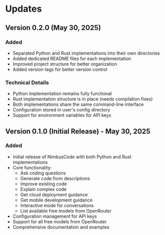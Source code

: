 # Updates

## Version 0.2.0 (May 30, 2025)

### Added
- Separated Python and Rust implementations into their own directories
- Added dedicated README files for each implementation
- Improved project structure for better organization
- Added version tags for better version control

### Technical Details
- Python implementation remains fully functional
- Rust implementation structure is in place (needs compilation fixes)
- Both implementations share the same command-line interface
- Configuration stored in user's config directory
- Support for environment variables for API keys

## Version 0.1.0 (Initial Release) - May 30, 2025

### Added
- Initial release of NimbusCode with both Python and Rust implementations
- Core functionality:
  - Ask coding questions
  - Generate code from descriptions
  - Improve existing code
  - Explain complex code
  - Get cloud deployment guidance
  - Get mobile development guidance
  - Interactive mode for conversations
  - List available free models from OpenRouter
- Configuration management for API keys
- Support for all free models from OpenRouter
- Comprehensive documentation and examples
